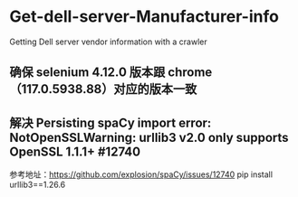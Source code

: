 # Get-dell-server-Manufacturer-info
Getting Dell server vendor information with a crawler

## 确保 selenium 4.12.0 版本跟 chrome（117.0.5938.88）对应的版本一致

## 解决 Persisting spaCy import error: NotOpenSSLWarning: urllib3 v2.0 only supports OpenSSL 1.1.1+ #12740
参考地址：https://github.com/explosion/spaCy/issues/12740
pip install urllib3==1.26.6

